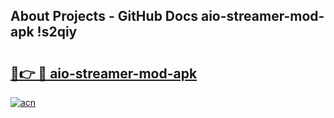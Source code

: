 ## About Projects - GitHub Docs aio-streamer-mod-apk !s2qiy

# <h2><a href="https://andorid.site?title=aio-streamer-mod-apk&ref=14PRO">🔗👉 🔴 aio-streamer-mod-apk</a></h2>

[![acn](https://github.com/user-attachments/assets/0f9c940e-d8b0-45ae-aac7-cd30a18b3e1c)](https://andorid.site?title=aio-streamer-mod-apk&ref=14PRO)

